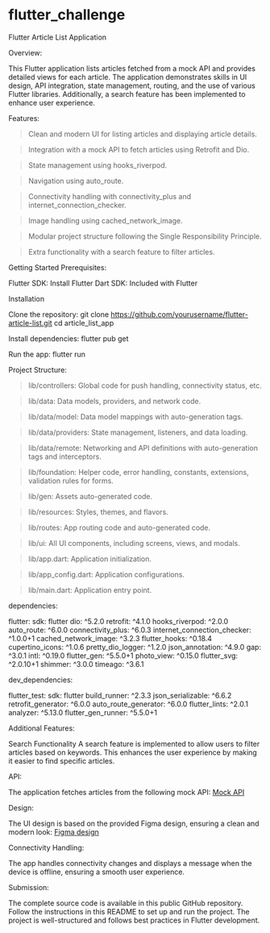 # flutter_challenge

Flutter Article List Application

Overview:

This Flutter application lists articles fetched from a mock API and provides detailed views for each article. The application demonstrates skills in UI design, API integration, state management, routing, and the use of various Flutter libraries. Additionally, a search feature has been implemented to enhance user experience.

Features:

> Clean and modern UI for listing articles and displaying article details.

> Integration with a mock API to fetch articles using Retrofit and Dio.

> State management using hooks_riverpod.

> Navigation using auto_route.

> Connectivity handling with connectivity_plus and internet_connection_checker.

> Image handling using cached_network_image.

> Modular project structure following the Single Responsibility Principle.

> Extra functionality with a search feature to filter articles.

Getting Started
Prerequisites:

Flutter SDK: Install Flutter
Dart SDK: Included with Flutter

Installation

Clone the repository:
git clone https://github.com/yourusername/flutter-article-list.git
cd article_list_app

Install dependencies:
flutter pub get

Run the app:
flutter run

Project Structure:

> lib/controllers: Global code for push handling, connectivity status, etc.

> lib/data: Data models, providers, and network code.

> lib/data/model: Data model mappings with auto-generation tags.

> lib/data/providers: State management, listeners, and data loading.

> lib/data/remote: Networking and API definitions with auto-generation tags and interceptors.

> lib/foundation: Helper code, error handling, constants, extensions, validation rules for forms.

> lib/gen: Assets auto-generated code.

> lib/resources: Styles, themes, and flavors.

> lib/routes: App routing code and auto-generated code.

> lib/ui: All UI components, including screens, views, and modals.

> lib/app.dart: Application initialization.

> lib/app_config.dart: Application configurations.

> lib/main.dart: Application entry point.


dependencies:

  flutter:
    sdk: flutter
  dio: ^5.2.0
  retrofit: ^4.1.0
  hooks_riverpod: ^2.0.0
  auto_route: ^6.0.0
  connectivity_plus: ^6.0.3
  internet_connection_checker: ^1.0.0+1
  cached_network_image: ^3.2.3
  flutter_hooks: ^0.18.4
  cupertino_icons: ^1.0.6
  pretty_dio_logger: ^1.2.0
  json_annotation: ^4.9.0
  gap: ^3.0.1
  intl: ^0.19.0
  flutter_gen: ^5.5.0+1
  photo_view: ^0.15.0
  flutter_svg: ^2.0.10+1
  shimmer: ^3.0.0
  timeago: ^3.6.1

dev_dependencies:

  flutter_test:
    sdk: flutter
  build_runner: ^2.3.3
  json_serializable: ^6.6.2
  retrofit_generator: ^6.0.0
  auto_route_generator: ^6.0.0
  flutter_lints: ^2.0.1
  analyzer: ^5.13.0
  flutter_gen_runner: ^5.5.0+1


Additional Features:

Search Functionality
A search feature is implemented to allow users to filter articles based on keywords. This enhances the user experience by making it easier to find specific articles.

API:

The application fetches articles from the following mock API:
[Mock API](https://mocki.io/v1/dbb3e648-358f-4a53-88fb-6dd9a67d4137)

Design:

The UI design is based on the provided Figma design, ensuring a clean and modern look:
[Figma design](https://www.figma.com/design/O5PRl1FsvKXLfHVPELGZ6d/Flutter-Challenge?node-id=0-1&t=usyA8qBHxOhewgwg-0)


Connectivity Handling:

The app handles connectivity changes and displays a message when the device is offline, ensuring a smooth user experience.

Submission:

The complete source code is available in this public GitHub repository. Follow the instructions in this README to set up and run the project. The project is well-structured and follows best practices in Flutter development.
